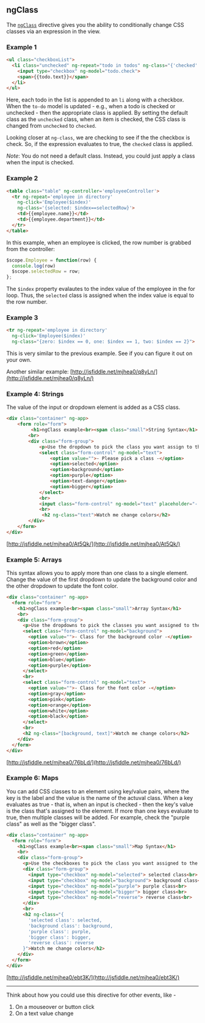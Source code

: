 ## ngClass

The [`ngClass`](https://docs.angularjs.org/api/ng/directive/ngClass) directive gives you the ability to conditionally change CSS classes via an expression in the view. 

### Example 1

```html
<ul class="checkboxList">
  <li class="unchecked" ng-repeat="todo in todos" ng-class="{'checked': todo.check}">
    <input type="checkbox" ng-model="todo.check">
    <span>{{todo.text}}</span>
  </li>
</ul>
```

Here, each todo in the list is appended to an `li` along with a checkbox. When the `to-do` model is updated - e.g., when a todo is checked or unchecked - then the appropriate class is applied. By setting the default class as the `unchecked` class, when an item is checked, the CSS class is changed from `unchecked` to `checked`.

Looking closer at `ng-class`, we are checking to see if the the checkbox is check. So, if the expression evaluates to true, the `checked` class is applied.

*Note*: You do not need a default class. Instead, you could just apply a class when the input is checked.

### Example 2

```html
<table class="table" ng-controller='employeeController'> 
  <tr ng-repeat='employee in directory' 
    ng-click='Employee($index)' 
    ng-class='{selected: $index==selectedRow}'> 
    <td>{{employee.name}}</td> 
    <td>{{employee.department}}</td>
  </tr> 
</table>
```

In this example, when an employee is clicked, the row number is grabbed from the controller:

```javascript
$scope.Employee = function(row) { 
  console.log(row)
  $scope.selectedRow = row;
};
```

The `$index` property evalautes to the index value of the employee in the for loop. Thus, the `selected` class is assigned when the index value is equal to the row number.

### Example 3

```html
<tr ng-repeat='employee in directory' 
  ng-click='Employee($index)' 
  ng-class="{zero: $index == 0, one: $index == 1, two: $index == 2}">
```

This is very similar to the previous example. See if you can figure it out on your own.

Another similar example: [http://jsfiddle.net/mjhea0/q8yLn/](http://jsfiddle.net/mjhea0/q8yLn/)

### Example 4: Strings

The value of the input or dropdown element is added as a CSS class. 

```html
<div class="container" ng-app>
    <form role="form">
         <h1>ngClass example<br><span class="small">String Syntax</h1>
        <br>
        <div class="form-group">
            <p>Use the dropdown to pick the class you want assign to the below 'h2' element. Or type the name of the class in the input box.</p>
            <select class="form-control" ng-model="text">
                <option value="">- Please pick a class -</option>
                <option>selected</option>
                <option>background</option>
                <option>purple</option>
                <option>text-danger</option>
                <option>bigger</option>
            </select>
            <br>
            <input class="form-control" ng-model="text" placeholder="- Please type a class -">
            <br>
             <h2 ng-class="text">Watch me change colors</h2>
        </div>
    </form>
</div>
```

[http://jsfiddle.net/mjhea0/At5Qk/](http://jsfiddle.net/mjhea0/At5Qk/)

### Example 5: Arrays

This syntax allows you to apply more than one class to a single element. Change the value of the first dropdown to update the background color and the other dropdown to update the font color.


```html
<div class="container" ng-app>
  <form role="form">
    <h1>ngClass example<br><span class="small">Array Syntax</h1>
    <br>
    <div class="form-group">
      <p>Use the dropdowns to pick the classes you want assigned to the below 'h2' element.
      <select class="form-control" ng-model="background">
        <option value="">- Class for the background color -</option>
        <option>brown</option>
        <option>red</option>
        <option>green</option>
        <option>blue</option>
        <option>purple</option>
      </select>
      <br>
      <select class="form-control" ng-model="text">
        <option value="">- Class for the font color -</option>
        <option>gray</option>
        <option>pink</option>
        <option>orange</option>
        <option>white</option>
        <option>black</option>
      </select>
      <br>
      <h2 ng-class="[background, text]">Watch me change colors</h2>
    </div>
  </form>
</div>
```

[http://jsfiddle.net/mjhea0/76bLd/](http://jsfiddle.net/mjhea0/76bLd/)

### Example 6: Maps

You can add CSS classes to an element using key/value pairs, where the key is the label and the value is the name of the actuval class. When a key evaluates as true - that is, when an input is checked - then the key's value is the class that's assigned to the element. If more than one keys evaluate to true, then multiple classes will be added. For example, check the "purple class" as well as the "bigger class".


```html
<div class="container" ng-app>
  <form role="form">
    <h1>ngClass example<br><span class="small">Map Syntax</h1>
    <br>
    <div class="form-group">
      <p>Use the checkboxes to pick the class you want assigned to the below 'h2' element.
      <div class="form-group">
        <input type="checkbox" ng-model="selected"> selected class<br>
        <input type="checkbox" ng-model="background"> background class<br>
        <input type="checkbox" ng-model="purple"> purple class<br>
        <input type="checkbox" ng-model="bigger"> bigger class<br>
        <input type="checkbox" ng-model="reverse"> reverse class<br>
      </div>
      <br>
      <h2 ng-class="{
        'selected class': selected,
        'background class': background,
        'purple class': purple,
        'bigger class': bigger,
        'reverse class': reverse
      }">Watch me change colors</h2>
    </div>
  </form>
</div>
```

[http://jsfiddle.net/mjhea0/ebt3K/](http://jsfiddle.net/mjhea0/ebt3K/)

<hr>

Think about how you could use this directive for other events, like -

1. On a mouseover or button click
1. On a text value change

